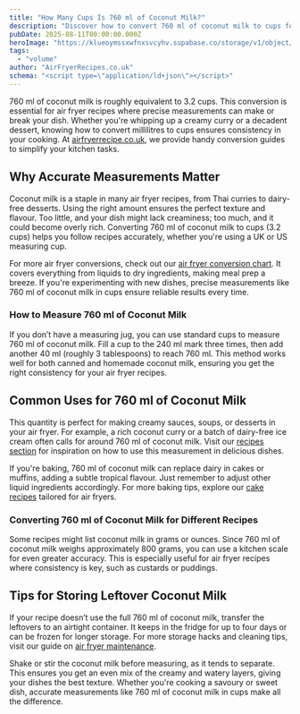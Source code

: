 ```yaml
---
title: "How Many Cups Is 760 ml of Coconut Milk?"
description: "Discover how to convert 760 ml of coconut milk to cups for perfect air fryer recipes every time. Get precise measurements now!"
pubDate: 2025-08-11T00:00:00.000Z
heroImage: "https://klueoymssxwfnxsvcyhv.supabase.co/storage/v1/object/public/md/how-many-cups-is-760-ml-of-coconut-milk-96b8349d.webp"
tags:
  - "volume"
author: "AirFryerRecipes.co.uk"
schema: "<script type=\"application/ld+json\"></script>"
---
```


<p>760 ml of coconut milk is roughly equivalent to 3.2 cups. This conversion is essential for air fryer recipes where precise measurements can make or break your dish. Whether you're whipping up a creamy curry or a decadent dessert, knowing how to convert millilitres to cups ensures consistency in your cooking. At <a href=https://www.airfryerrecipe.co.uk>airfryerrecipe.co.uk</a>, we provide handy conversion guides to simplify your kitchen tasks.</p>  

<h2>Why Accurate Measurements Matter</h2>  
<p>Coconut milk is a staple in many air fryer recipes, from Thai curries to dairy-free desserts. Using the right amount ensures the perfect texture and flavour. Too little, and your dish might lack creaminess; too much, and it could become overly rich. Converting 760 ml of coconut milk to cups (3.2 cups) helps you follow recipes accurately, whether you're using a UK or US measuring cup.</p>  

<p>For more air fryer conversions, check out our <a href=https://www.airfryerrecipe.co.uk/air-fryer-conversion-chart>air fryer conversion chart</a>. It covers everything from liquids to dry ingredients, making meal prep a breeze. If you're experimenting with new dishes, precise measurements like 760 ml of coconut milk in cups ensure reliable results every time.</p>  

<h3>How to Measure 760 ml of Coconut Milk</h3>  
<p>If you don’t have a measuring jug, you can use standard cups to measure 760 ml of coconut milk. Fill a cup to the 240 ml mark three times, then add another 40 ml (roughly 3 tablespoons) to reach 760 ml. This method works well for both canned and homemade coconut milk, ensuring you get the right consistency for your air fryer recipes.</p>  

<h2>Common Uses for 760 ml of Coconut Milk</h2>  
<p>This quantity is perfect for making creamy sauces, soups, or desserts in your air fryer. For example, a rich coconut curry or a batch of dairy-free ice cream often calls for around 760 ml of coconut milk. Visit our <a href=https://www.airfryerrecipe.co.uk/recipes>recipes section</a> for inspiration on how to use this measurement in delicious dishes.</p>  

<p>If you're baking, 760 ml of coconut milk can replace dairy in cakes or muffins, adding a subtle tropical flavour. Just remember to adjust other liquid ingredients accordingly. For more baking tips, explore our <a href=https://www.airfryerrecipe.co.uk/recipe-category/cakes>cake recipes</a> tailored for air fryers.</p>  

<h3>Converting 760 ml of Coconut Milk for Different Recipes</h3>  
<p>Some recipes might list coconut milk in grams or ounces. Since 760 ml of coconut milk weighs approximately 800 grams, you can use a kitchen scale for even greater accuracy. This is especially useful for air fryer recipes where consistency is key, such as custards or puddings.</p>  

<h2>Tips for Storing Leftover Coconut Milk</h2>  
<p>If your recipe doesn’t use the full 760 ml of coconut milk, transfer the leftovers to an airtight container. It keeps in the fridge for up to four days or can be frozen for longer storage. For more storage hacks and cleaning tips, visit our guide on <a href=https://www.airfryerrecipe.co.uk/air-fryer-cleaner>air fryer maintenance</a>.</p>  

<p>Shake or stir the coconut milk before measuring, as it tends to separate. This ensures you get an even mix of the creamy and watery layers, giving your dishes the best texture. Whether you're cooking a savoury or sweet dish, accurate measurements like 760 ml of coconut milk in cups make all the difference.</p>